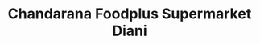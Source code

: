 ---
title: "Chandarana Foodplus Supermarket Diani"
url: /diani-beach-ukunda/chandarana-foodplus-supermarket-diani/
shop: Supermarkt
---